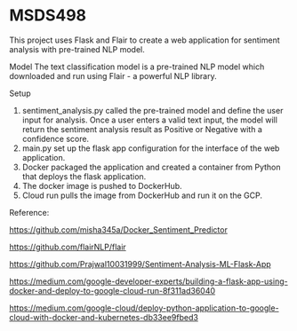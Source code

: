 # MSDS498

This project uses Flask and Flair to create a web application for sentiment analysis with pre-trained NLP model.

Model
The text classification model is a pre-trained NLP model which downloaded and run using Flair - a powerful NLP library.

Setup 
1. sentiment_analysis.py called the pre-trained model and define the user input for analysis. Once a user enters a valid text input, the model will return the sentiment analysis result as Positive or Negative with a confidence score.
2. main.py set up the flask app configuration for the interface of the web application.
3. Docker packaged the application and created a container from Python that deploys the flask application.
4. The docker image is pushed to DockerHub.
5. Cloud run pulls the image from DockerHub and run it on the GCP.

Reference:

https://github.com/misha345a/Docker_Sentiment_Predictor

https://github.com/flairNLP/flair

https://github.com/Prajwal10031999/Sentiment-Analysis-ML-Flask-App

https://medium.com/google-developer-experts/building-a-flask-app-using-docker-and-deploy-to-google-cloud-run-8f311ad36040

https://medium.com/google-cloud/deploy-python-application-to-google-cloud-with-docker-and-kubernetes-db33ee9fbed3
